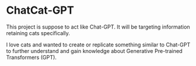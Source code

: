 # ChatCat-GPT
This project is suppose to act like Chat-GPT. It will be targeting information retaining cats specifically. 

I love cats and wanted to create or replicate something similar to Chat-GPT to further understand and gain knowledge about Generative Pre-trained Transformers (GPT).
